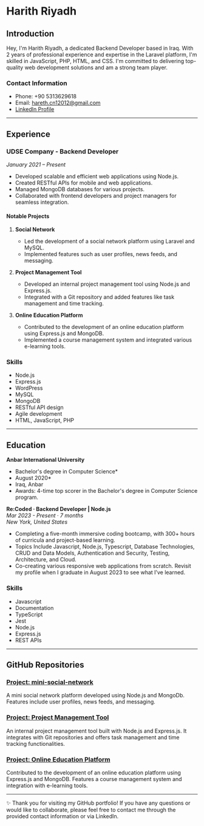 # Harith Riyadh

## Introduction
Hey, I'm Harith Riyadh, a dedicated Backend Developer based in Iraq. With 2 years of professional experience and expertise in the Laravel platform, I'm skilled in JavaScript, PHP, HTML, and CSS. I'm committed to delivering top-quality web development solutions and am a strong team player.

### Contact Information
- Phone: +90 5313629618
- Email: hareth.cn12012@gmail.com
- [LinkedIn Profile]([(https://www.linkedin.com/in/harith-riyadh-b45b33273/)])

---

## Experience

### UDSE Company - Backend Developer
*January 2021 – Present*

- Developed scalable and efficient web applications using Node.js.
- Created RESTful APIs for mobile and web applications.
- Managed MongoDB databases for various projects.
- Collaborated with frontend developers and project managers for seamless integration.

#### Notable Projects

1. **Social Network**
   - Led the development of a social network platform using Laravel and MySQL.
   - Implemented features such as user profiles, news feeds, and messaging.

2. **Project Management Tool**
   - Developed an internal project management tool using Node.js and Express.js.
   - Integrated with a Git repository and added features like task management and time tracking.

3. **Online Education Platform**
   - Contributed to the development of an online education platform using Express.js and MongoDB.
   - Implemented a course management system and integrated various e-learning tools.

### Skills
- Node.js
- Express.js
- WordPress
- MySQL
- MongoDB
- RESTful API design
- Agile development
- HTML, JavaScript, PHP

---

## Education

**Anbar International University**  
  - Bachelor's degree in Computer Science*  
  - August 2020*  
  - Iraq, Anbar
  - Awards: 4-time top scorer in the Bachelor's degree in Computer Science program.

**Re:Coded · Backend Developer | Node.js**  
*Mar 2023 - Present · 7 months*  
*New York, United States*

- Completing a five-month immersive coding bootcamp, with 300+ hours of curricula and project-based learning.
- Topics Include Javascript, Node.js, Typescript, Database Technologies, CRUD and Data Models, Authentication and Security, Testing, Architecture, and Cloud.
- Co-creating various responsive web applications from scratch. Revisit my profile when I graduate in August 2023 to see what I’ve learned.

### Skills
- Javascript
- Documentation
- TypeScript
- Jest
- Node.js
- Express.js
- REST APIs

---

## GitHub Repositories

### [Project: mini-social-network ](https://github.com/harethriyadh/mini-social-network/tree/main)
A mini social network platform developed using Node.js and MongoDb. Features include user profiles, news feeds, and messaging.

### [Project: Project Management Tool](Link_to_Your_Project_Management_Tool_Repository)
An internal project management tool built with Node.js and Express.js. It integrates with Git repositories and offers task management and time tracking functionalities.

### [Project: Online Education Platform](Link_to_Your_Online_Education_Platform_Repository)
Contributed to the development of an online education platform using Express.js and MongoDB. Features a course management system and integration with e-learning tools.

---

✨ Thank you for visiting my GitHub portfolio! If you have any questions or would like to collaborate, please feel free to contact me through the provided contact information or via LinkedIn.
